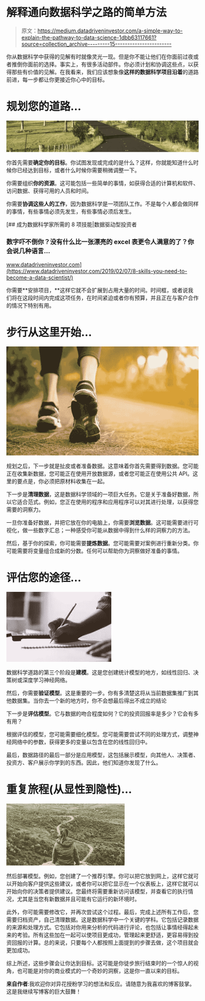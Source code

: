 # 解释通向数据科学之路的简单方法

> 原文：<https://medium.datadriveninvestor.com/a-simple-way-to-explain-the-pathway-to-data-science-1dbb63117661?source=collection_archive---------15----------------------->

你从数据科学中获得的见解有时就像灵光一现。但是你不能让他们在你面前过夜或者推倒你面前的选择。事实上，有很多活动部件。你必须计划和协调这些点，以获得那些有价值的见解。在我看来，我们应该想象像**这样的数据科学项目沿着**的道路前进，每一步都让你更接近你心中的目标。

# 规划您的道路…

![](img/e5830cab89e1037ebeacbab31cab2167.png)

你首先需要**确定你的目标**。你试图发现或完成的是什么？这样，你就能知道什么时候你已经达到目标，或者什么时候你需要稍微调整一下。

你需要组织**你的资源**。这可能包括一些简单的事情，如获得合适的计算机和软件、访问数据、获得可用的人员和时间。

你需要**协调这些人的工作**，因为数据科学是一项团队工作。不是每个人都会做同样的事情，有些事情必须先发生，有些事情必须后发生。

[](https://www.datadriveninvestor.com/2019/02/07/8-skills-you-need-to-become-a-data-scientist/) [## 成为数据科学家所需的 8 项技能|数据驱动型投资者

### 数字吓不倒你？没有什么比一张漂亮的 excel 表更令人满意的了？你会说几种语言…

www.datadriveninvestor.com](https://www.datadriveninvestor.com/2019/02/07/8-skills-you-need-to-become-a-data-scientist/) 

你需要**安排项目，**这样它就不会扩展到占用大量的时间。时间框，或者说我们将在这段时间内完成这项任务，在时间紧迫或者你有预算，并且正在与客户合作的情况下特别有用。

# 步行从这里开始…

![](img/136d7a48e747a0125bca118d565bbcdc.png)

规划之后，下一步就是扯皮或者准备数据。这意味着你首先需要得到数据。您可能正在收集新数据，您可能正在使用开放数据源，或者您可能正在使用公共 API。这里的要点是，你必须把原材料收集在一起。

下一步是**清理数据**，这是数据科学领域的一项巨大任务。它是关于准备好数据，所以它适合范式。例如，您正在使用的程序和应用程序可以对其进行处理，以获得您需要的洞察力。

一旦你准备好数据，并把它放在你的电脑上，你需要**浏览数据**。这可能需要进行可视化，做一些数字汇总；一种感受你可能从数据中得到什么样的洞察力的方法。

然后，基于你的探索，你可能需要**提炼数据**。您可能需要对案例进行重新分类。你可能需要将变量组合成新的分数。任何可以帮助你为洞察做好准备的事情。

# 评估您的途径…

![](img/36354fa28edc4be15258633879ef1226.png)

数据科学道路的第三个阶段是**建模**。这是您创建统计模型的地方，如线性回归、决策树或深度学习神经网络。

然后，你需要**验证模型**。这是重要的一步。你有多清楚这将从当前数据集推广到其他数据集。当你去一个新的地方时，你不会想最后得出不成立的结论

下一步是**评估模型**。它与数据的吻合程度如何？它的投资回报率是多少？它会有多有用？

根据评估的模型，您可能需要细化模型。您可能需要尝试不同的处理方式，调整神经网络中的参数，获得更多的变量以包含在您的线性回归中。

最后，数据路径的最后一部分是应用模型，这包括展示模型，向其他人、决策者、投资方、客户展示你学到的东西。因此，他们知道你发现了什么。

# 重复旅程(从显性到隐性)…

![](img/4b6d81527e7c8f777b7ca6a408c9a8a6.png)

然后部署模型。例如，您创建了一个推荐引擎。你可以把它放到网上，这样它就可以开始向客户提供这些建议，或者你可以把它显示在一个仪表板上，这样它就可以开始向你的决策者提供建议。您最终将需要重新访问该模型，并查看它的执行情况，尤其是当您有新数据并且可能有它运行的新环境时。

此外，你可能需要修改它，并再次尝试这个过程。最后，完成上述所有工作后，您需要归档资产，自己清理数据。这是数据科学中一个关键的学科。它包括记录数据的来源和处理方式。它包括对你用来分析的代码进行评论，也包括让事情经得起未来的考验。所有这些加在一起可以使项目更成功，管理起来更舒适，更容易得到投资回报的计算。总的来说，只要每个人都按照上面提到的步骤去做，这个项目就会更加成功。

综上所述，这些步骤会让你达到目标。这可能是你徒步旅行结束时的一个惊人的视角，也可能是对你的商业模式的一个奇妙的洞察，这是你一直以来的目标。

**来自作者**:我欢迎你对异花授粉学习的想法和反应。请随意为我喜欢的博客鼓掌。这是我继续写博客的巨大鼓舞！